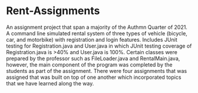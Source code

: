 # Rent-Assignments
An assignment project that span a majority of the Authmn Quarter of 2021.
A command line simulated rental system of three types of vehicle (bicycle, car, and motorbike) with registration and login features.
Includes JUnit testing for Registration.java and User.java in which JUnit testing coverage of Registration.java is >40% and User.java is 100%.
Certain classes were prepared by the professor such as FileLoader.java and RentalMain.java, however, the main component of the program was completed by the students as part of the assignment. There were four assignments that was assigned that was built on top of one another which incorporated topics that we have learned along the way.
